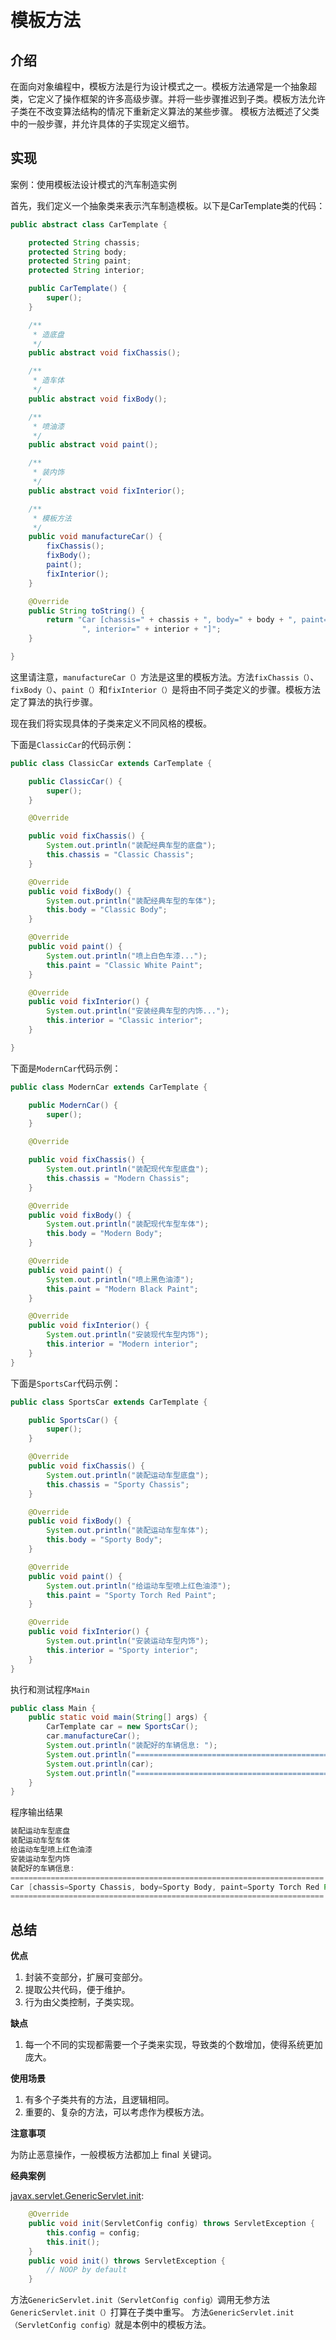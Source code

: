 # 模板方法

## 介绍

​	在面向对象编程中，模板方法是行为设计模式之一。模板方法通常是一个抽象超类，它定义了操作框架的许多高级步骤。并将一些步骤推迟到子类。
​	模板方法允许子类在不改变算法结构的情况下重新定义算法的某些步骤。
​	模板方法概述了父类中的一般步骤，并允许具体的子实现定义细节。

## 实现

案例：使用模板法设计模式的汽车制造实例

首先，我们定义一个抽象类来表示汽车制造模板。以下是CarTemplate类的代码：

```java
public abstract class CarTemplate {

    protected String chassis;
    protected String body;
    protected String paint;
    protected String interior;

    public CarTemplate() {
        super();
    }

    /**
     * 造底盘
     */
    public abstract void fixChassis();

    /**
     * 造车体
     */
    public abstract void fixBody();

    /**
     * 喷油漆
     */
    public abstract void paint();

    /**
     * 装内饰
     */
    public abstract void fixInterior();

    /**
     * 模板方法
     */
    public void manufactureCar() {
        fixChassis();
        fixBody();
        paint();
        fixInterior();
    }

    @Override
    public String toString() {
        return "Car [chassis=" + chassis + ", body=" + body + ", paint=" + paint +
                ", interior=" + interior + "]";
    }

}
```

这里请注意，`manufactureCar（）`方法是这里的模板方法。方法`fixChassis（）`、`fixBody（）`、`paint（）`和`fixInterior（）`是将由不同子类定义的步骤。模板方法定了算法的执行步骤。

现在我们将实现具体的子类来定义不同风格的模板。

下面是`ClassicCar`的代码示例：

```java
public class ClassicCar extends CarTemplate {

    public ClassicCar() {
        super();
    }

    @Override

    public void fixChassis() {
        System.out.println("装配经典车型的底盘");
        this.chassis = "Classic Chassis";
    }

    @Override
    public void fixBody() {
        System.out.println("装配经典车型的车体");
        this.body = "Classic Body";
    }

    @Override
    public void paint() {
        System.out.println("喷上白色车漆...");
        this.paint = "Classic White Paint";
    }

    @Override
    public void fixInterior() {
        System.out.println("安装经典车型的内饰...");
        this.interior = "Classic interior";
    }

}
```

下面是`ModernCar`代码示例：

```java
public class ModernCar extends CarTemplate {

    public ModernCar() {
        super();
    }

    @Override

    public void fixChassis() {
        System.out.println("装配现代车型底盘");
        this.chassis = "Modern Chassis";
    }

    @Override
    public void fixBody() {
        System.out.println("装配现代车型车体");
        this.body = "Modern Body";
    }

    @Override
    public void paint() {
        System.out.println("喷上黑色油漆");
        this.paint = "Modern Black Paint";
    }

    @Override
    public void fixInterior() {
        System.out.println("安装现代车型内饰");
        this.interior = "Modern interior";
    }
}

```

下面是`SportsCar`代码示例：

```java
public class SportsCar extends CarTemplate {

    public SportsCar() {
        super();
    }

    @Override
    public void fixChassis() {
        System.out.println("装配运动车型底盘");
        this.chassis = "Sporty Chassis";
    }

    @Override
    public void fixBody() {
        System.out.println("装配运动车型车体");
        this.body = "Sporty Body";
    }

    @Override
    public void paint() {
        System.out.println("给运动车型喷上红色油漆");
        this.paint = "Sporty Torch Red Paint";
    }

    @Override
    public void fixInterior() {
        System.out.println("安装运动车型内饰");
        this.interior = "Sporty interior";
    }
}
```

执行和测试程序`Main`

```java
public class Main {
    public static void main(String[] args) {
        CarTemplate car = new SportsCar();
        car.manufactureCar();
        System.out.println("装配好的车辆信息: ");
        System.out.println("======================================================================");
        System.out.println(car);
        System.out.println("======================================================================");
    }
}
```

程序输出结果

```java
装配运动车型底盘
装配运动车型车体
给运动车型喷上红色油漆
安装运动车型内饰
装配好的车辆信息: 
======================================================================
Car [chassis=Sporty Chassis, body=Sporty Body, paint=Sporty Torch Red Paint, interior=Sporty interior]
======================================================================
```



## 总结

**优点**

1. 封装不变部分，扩展可变部分。
2. 提取公共代码，便于维护。 
3. 行为由父类控制，子类实现。

**缺点**

1. 每一个不同的实现都需要一个子类来实现，导致类的个数增加，使得系统更加庞大。

**使用场景**

1. 有多个子类共有的方法，且逻辑相同。
2. 重要的、复杂的方法，可以考虑作为模板方法。

**注意事项**

为防止恶意操作，一般模板方法都加上 final 关键词。

**经典案例**

[javax.servlet.GenericServlet.init](https://jakarta.ee/specifications/servlet/4.0/apidocs/javax/servlet/GenericServlet.html#init--):

```java
    @Override
    public void init(ServletConfig config) throws ServletException {
        this.config = config;
        this.init();
    }
    public void init() throws ServletException {
        // NOOP by default
    }
```

方法`GenericServlet.init（ServletConfig config）`调用无参方法`GenericServlet.init（）`打算在子类中重写。
方法`GenericServlet.init（ServletConfig config）`就是本例中的模板方法。





